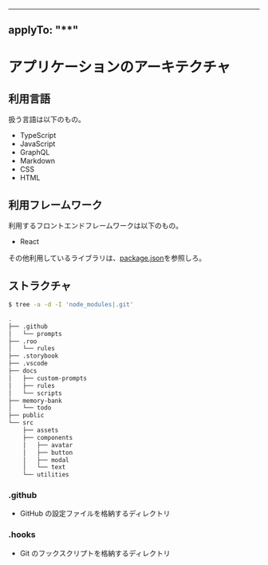 <!-- このファイルはdocs/rules以下のファイルによって自動生成されます。直接書き込むことを禁止します。編集したい場合は、docs/rules以下のファイルを編集し、scriptを実行してください。 -->

---
applyTo: "**"
---

# アプリケーションのアーキテクチャ

## 利用言語

扱う言語は以下のもの。

- TypeScript
- JavaScript
- GraphQL
- Markdown
- CSS
- HTML

## 利用フレームワーク

利用するフロントエンドフレームワークは以下のもの。

- React

その他利用しているライブラリは、[package.json](../../package.json)を参照しろ。

## ストラクチャ

```bash
$ tree -a -d -I 'node_modules|.git'

.
├── .github
│   └── prompts
├── .roo
│   └── rules
├── .storybook
├── .vscode
├── docs
│   ├── custom-prompts
│   ├── rules
│   └── scripts
├── memory-bank
│   └── todo
├── public
└── src
    ├── assets
    ├── components
    │   ├── avatar
    │   ├── button
    │   ├── modal
    │   └── text
    └── utilities
```

### .github

- GitHub の設定ファイルを格納するディレクトリ

### .hooks

- Git のフックスクリプトを格納するディレクトリ
